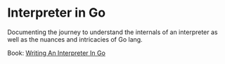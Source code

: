# Interpreter in Go
Documenting the journey to understand the internals of an interpreter as well as the nuances and intricacies of Go lang.

Book: [Writing An Interpreter In Go](https://interpreterbook.com/)
